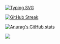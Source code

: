 [![Typing SVG](https://readme-typing-svg.demolab.com/?lines=My+name+is+Brenda+Mwangi;All+about+tech!%20%20%20%20%20%20%20)](https://git.io/typing-svg)

[![GitHub Streak](https://github-readme-streak-stats.herokuapp.com?user=Brenda-Mwangi01&theme=tokyonight&border_radius=10&date_format=M%20j%5B%2C%20Y%5D)](https://git.io/streak-stats)

[![Anurag's GitHub stats](https://github-readme-stats.vercel.app/api?username=brenda-mwangi01)](https://github.com/anuraghazra/github-readme-stats)

<img src="https://github-readme-stats.vercel.app/api/top-langs/?username=brenda-mwangi01"/>
